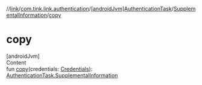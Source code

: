 //[link](../../../index.md)/[com.tink.link.authentication](../../index.md)/[[androidJvm]AuthenticationTask](../index.md)/[SupplementalInformation](index.md)/[copy](copy.md)



# copy  
[androidJvm]  
Content  
fun [copy](copy.md)(credentials: [Credentials](../../../com.tink.model.credentials/[android-jvm]-credentials/index.md)): [AuthenticationTask.SupplementalInformation](index.md)  



